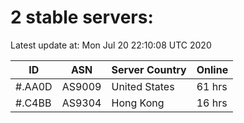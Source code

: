 # 2 stable servers:

Latest update at: Mon Jul 20 22:10:08 UTC 2020

| ID | ASN | Server Country | Online |
| -- | --- | -------------- | ------ |
| #.AA0D | AS9009 | United States | 61 hrs |
| #.C4BB | AS9304 | Hong Kong | 16 hrs |

